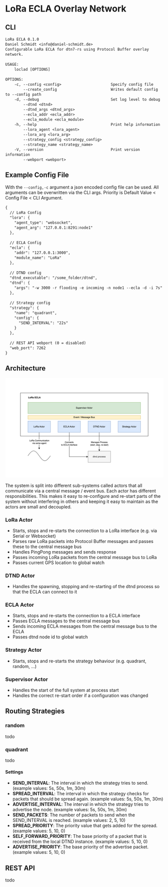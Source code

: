 # LoRa ECLA Overlay Network

## CLI

```
LoRa ECLA 0.1.0
Daniel Schmidt <info@daniel-schmidt.de>
Configurable LoRa ECLA for dtn7-rs using Protocol Buffer overlay network.

USAGE:
    loclad [OPTIONS]

OPTIONS:
    -c, --config <config>                      Specify config file
        --create_config                        Writes default config to --config path
    -d, --debug                                Set log level to debug
        --dtnd <dtnd>                          
        --dtnd_args <dtnd_args>                
        --ecla_addr <ecla_addr>                
        --ecla_module <ecla_module>            
    -h, --help                                 Print help information
        --lora_agent <lora_agent>              
        --lora_arg <lora_arg>                  
        --strategy_config <strategy_config>    
        --strategy_name <strategy_name>        
    -V, --version                              Print version information
        --webport <webport>      
```

## Example Config File

With the ``--config,-c`` argument a json encoded config file can be used. All arguments can be overwritten via the CLI args. Priority is Default Value < Config File < CLI Argument.

```json5
{
  // LoRa Config
  "lora": {
    "agent_type": "websocket",
    "agent_arg": "127.0.0.1:8291:node1"
  },
  
  // ECLA Config
  "ecla": {
    "addr": "127.0.0.1:3000",
    "module_name": "LoRa"
  },
  
  // DTND config
  "dtnd_executable": "/some_folder/dtnd",
  "dtnd": {
    "args": "-w 3000 -r flooding -e incoming -n node1 --ecla -d -i 7s"
  },
  
  // Strategy config
  "strategy": {
    "name": "quadrant",
    "config": {
      "SEND_INTERVAL": "22s"
    }
  },
  
  // REST API webport (0 = disabled)
  "web_port": 7262
}
```

## Architecture

![Overview](_docs/lora_overview.drawio.png)

The system is split into different sub-systems called actors that all communicate via a central message / event bus. Each actor has different responsibilities. This makes it easy to re-configure and re-start parts of the system without interfering in others and keeping it easy to maintain as the actors are small and decoupled.

### LoRa Actor

- Starts, stops and re-starts the connection to a LoRa interface (e.g. via Serial or Websocket)
- Parses raw LoRa packets into Protocol Buffer messages and passes these to the central message bus
- Handles PingPong messages and sends response
- Passes incoming LoRa packets from the central message bus to LoRa
- Passes current GPS location to global watch

### DTND Actor

- Handles the spawning, stopping and re-starting of the dtnd process so that the ECLA can connect to it

### ECLA Actor

- Starts, stops and re-starts the connection to a ECLA interface
- Passes ECLA messages to the central message bus
- Sends incoming ECLA messages from the central message bus to the ECLA
- Passes dtnd node id to global watch

### Strategy Actor

- Starts, stops and re-starts the strategy behaviour (e.g. quadrant, random, ...)

### Supervisor Actor

- Handles the start of the full system at process start
- Handles the correct re-start order if a configuration was changed

## Routing Strategies

### random

todo

### quadrant

todo

#### Settings

- **SEND_INTERVAL**: The interval in which the strategy tries to send. (example values: 5s, 50s, 1m, 30m)
- **SPREAD_INTERVAL**: The interval in which the strategy checks for packets that should be spread again. (example values: 5s, 50s, 1m, 30m)
- **ADVERTISE_INTERVAL**: The interval in which the strategy tries to advertise the node. (example values: 5s, 50s, 1m, 30m)
- **SEND_PACKETS**: The number of packets to send when the SEND_INTERVAL is reached. (example values: 2, 5, 10)
- **SPREAD_PRIORITY**: The priority value that gets added for the spread. (example values: 5, 10, 0)
- **SELF_FORWARD_PRIORITY**: The base priority of a packet that is received from the local DTND instance. (example values: 5, 10, 0)
- **ADVERTISE_PRIORITY**: The base priority of the advertise packet. (example values: 5, 10, 0)

## REST API

todo